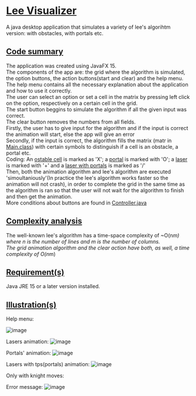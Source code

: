 # <ins>Lee Visualizer</ins>

A java desktop application that simulates a variety of lee's algorihtm version: with obstacles, with portals etc.

## <ins>Code summary</ins>
The application was created using JavaFX 15. <br/>
The components of the app are: the grid where the algorithm is simulated, the option buttons, the action buttons(start and clear) and the help menu. <br/>
The help menu contains all the necessary explanation about the application and how to use it correctly.<br/>
The user can select an option or set a cell in the matrix by pressing left click on the option, respectively on a certain cell in the grid.<br/>
The start button beggins to simulate the algorithm if all the given input was correct. <br/>
The clear button removes the numbers from all fields. <br/>
Firstly, the user has to give input for the algorithm and if the input is correct the animation will start, else the app will give an error </br>
Secondly, if the input is correct, the algorithm fills the matrix (matr in [Main.class](https://github.com/Rares8921/Projects/blob/master/2022/Lee%20Visualizer/src/sample/Main.java)) with certain symbols to distinguish if a cell is an obstacle, a portal etc. <br/>
Coding: An <ins>ostable cell</ins> is marked as 'X'; a <ins>portal</ins> is marked with 'O'; a <ins>laser</ins> is marked with '+' and a <ins>laser with portals</ins> is marked as '/' <br/>
Then, both the animation algorithm and lee's algorithm are executed 'simoultaniously'(In practice the lee's algorithm works faster so the animation will not crash), in order to complete the grid in the same time as the algorithm is ran so that the user will not wait for the algorithm to finish and then get the animation. <br/>
More conditions about buttons are found in [Controller.java](https://github.com/Rares8921/Projects/blob/master/2022/Lee%20Visualizer/src/sample/Controller.java) 


## <ins>Complexity analysis</ins>
The well-known lee's algorithm has a time-space complexity of ~O(n*m) where n is the number of lines and m is the number of columns. <br/>
The grid animation algorithm and the clear action have both, as well, a time complexity of O(n*m)<br/>

## <ins>Requirement(s)</ins>
Java JRE 15 or a later version installed.

## <ins>Illustration(s)</ins>

Help menu:

![image](https://github.com/Rares8921/Projects/blob/master/2022/Lee%20Visualizer/helpMenu.png?raw=true)

Lasers animation:
![image](https://github.com/Rares8921/Projects/blob/master/2022/Lee%20Visualizer/Lasers.gif?raw=true)

Portals' animation:
![image](https://github.com/Rares8921/Projects/blob/master/2022/Lee%20Visualizer/lasersAndTps.gif?raw=true)

Lasers with tps(portals) animation:
![image](https://github.com/Rares8921/Projects/blob/master/2022/Lee%20Visualizer/lasersWithTps.gif?raw=true)

Only with knight moves:

Error message:
![image](https://github.com/Rares8921/Projects/blob/master/2022/Lee%20Visualizer/errorMessage.png?raw=true)
